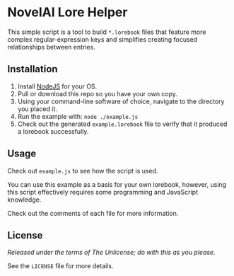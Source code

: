 # NovelAI Lore Helper
This simple script is a tool to build `*.lorebook` files that feature more complex regular-expression
keys and simplifies creating focused relationships between entries.

## Installation
1. Install [NodeJS](https://nodejs.org/en/) for your OS.
2. Pull or download this repo so you have your own copy.
3. Using your command-line software of choice, navigate to the directory you placed it.
4. Run the example with: `node ./example.js`
5. Check out the generated `example.lorebook` file to verify that it produced a lorebook successfully.

## Usage
Check out `example.js` to see how the script is used.

You can use this example as a basis for your own lorebook, however, using this script effectively requires some programming and JavaScript knowledge.

Check out the comments of each file for more information.

## License
_Released under the terms of The Unlicense; do with this as you please._

See the `LICENSE` file for more details.

